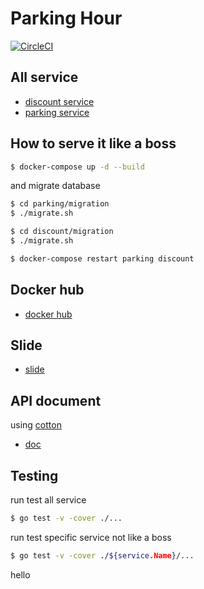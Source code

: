 # Parking Hour

[![CircleCI](https://circleci.com/gh/koungkub/soa2019_group8.svg?style=svg)](https://circleci.com/gh/koungkub/soa2019_group8)

## All service

* [discount service](https://github.com/koungkub/soa2019_group8/tree/master/discount)
* [parking service](https://github.com/koungkub/soa2019_group8/tree/master/parking)

## How to serve it like a boss

```bash
$ docker-compose up -d --build
```

and migrate database

```bash
$ cd parking/migration
$ ./migrate.sh
```

```bash
$ cd discount/migration
$ ./migrate.sh
```

```bash
$ docker-compose restart parking discount
```

## Docker hub

* [docker hub](https://hub.docker.com/u/koungkub)

## Slide

* [slide](https://docs.google.com/presentation/d/1gKa8vxkEBo9d89NVRiW57tena3CZwMn7ghlrfdm7E8w/edit?usp=sharing)

## API document

using [cotton](https://github.com/chonla/cotton)

* [doc](https://github.com/koungkub/soa2019_group8/tree/master/doc)

## Testing

run test all service

```bash
$ go test -v -cover ./...
```

run test specific service not like a boss

```bash
$ go test -v -cover ./${service.Name}/...
```

hello
